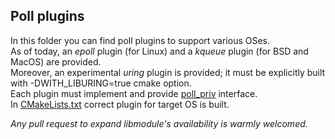 ## Poll plugins

In this folder you can find poll plugins to support various OSes.  
As of today, an *epoll* plugin (for Linux) and a *kqueue* plugin (for BSD and MacOS) are provided.  
Moreover, an experimental *uring* plugin is provided; it must be explicitly built with -DWITH_LIBURING=true cmake option.  
Each plugin must implement and provide [poll_priv](https://github.com/FedeDP/libmodule/blob/master/Lib/poll_priv.h) interface.  
In [CMakeLists.txt](https://github.com/FedeDP/libmodule/blob/master/CMakeLists.txt#L12) correct plugin for target OS is built.  

*Any pull request to expand libmodule's availability is warmly welcomed.*
